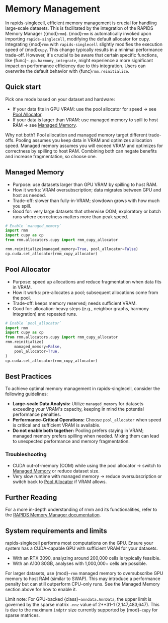 # Memory Management

In rapids-singlecell, efficient memory management is crucial for handling large-scale datasets. This is facilitated by the integration of the RAPIDS Memory Manager ({mod}`rmm`). {mod}`rmm` is automatically invoked upon importing `rapids-singlecell`, modifying the default allocator for cupy. Integrating {mod}`rmm` with `rapids-singlecell` slightly modifies the execution speed of {mod}`cupy`. This change typically results in a minimal performance trade-off. However, it's crucial to be aware that certain specific functions, like {func}`~.pp.harmony_integrate`, might experience a more significant impact on performance efficiency due to this integration. Users can overwrite the default behavior with {func}`rmm.reinitialize`.

## Quick start

Pick one mode based on your dataset and hardware:

- If your data fits in GPU VRAM: use the pool allocator for speed → see [Pool Allocator](#pool-allocator).
- If your data is larger than VRAM: use managed memory to spill to host RAM → see [Managed Memory](#managed-memory).

Why not both? Pool allocation and managed memory target different trade-offs. Pooling assumes you keep data in VRAM and optimizes allocation speed. Managed memory assumes you will exceed VRAM and optimizes for correctness by spilling to host RAM. Combining both can negate benefits and increase fragmentation, so choose one.

## Managed Memory

- Purpose: use datasets larger than GPU VRAM by spilling to host RAM.
- How it works: VRAM oversubscription; data migrates between GPU and host as needed.
- Trade-off: slower than fully-in-VRAM; slowdown grows with how much you spill.
- Good for: very large datasets that otherwise OOM; exploratory or batch runs where correctness matters more than peak speed.

```python
# Enable `managed_memory`
import rmm
import cupy as cp
from rmm.allocators.cupy import rmm_cupy_allocator

rmm.reinitialize(managed_memory=True, pool_allocator=False)
cp.cuda.set_allocator(rmm_cupy_allocator)
```

## Pool Allocator

- Purpose: speed up allocations and reduce fragmentation when data fits in VRAM.
- How it works: pre-allocates a pool; subsequent allocations come from the pool.
- Trade-off: keeps memory reserved; needs sufficient VRAM.
- Good for: allocation-heavy steps (e.g., neighbor graphs, harmony integration) and repeated runs.

```python
# Enable `pool_allocator`
import rmm
import cupy as cp
from rmm.allocators.cupy import rmm_cupy_allocator
rmm.reinitialize(
    managed_memory=False,
    pool_allocator=True,
)
cp.cuda.set_allocator(rmm_cupy_allocator)
```

## Best Practices
To achieve optimal memory management in rapids-singlecell, consider the following guidelines:

* **Large-scale Data Analysis:** Utilize `managed_memory` for datasets exceeding your VRAM's capacity, keeping in mind the potential performance penalties.
* **Performance-Critical Operations:** Choose `pool_allocator` when speed is critical and sufficient VRAM is available.
* **Do not enable both together:** Pooling prefers staying in VRAM; managed memory prefers spilling when needed. Mixing them can lead to unexpected performance and memory fragmentation.

### Troubleshooting

- CUDA out-of-memory (OOM) while using the pool allocator → switch to [Managed Memory](#managed-memory) or reduce dataset size.
- Very slow runtime with managed memory → reduce oversubscription or switch back to [Pool Allocator](#pool-allocator) if VRAM allows.

## Further Reading
For a more in-depth understanding of rmm and its functionalities, refer to the [RAPIDS Memory Manager documentation](https://docs.rapids.ai/api/rmm/stable/python/).


## System requirements and limits

rapids-singlecell performs most computations on the GPU. Ensure your system has a CUDA-capable GPU with sufficient VRAM for your datasets.

- With an RTX 3090, analyzing around 200,000 cells is typically feasible.
- With an A100 80GB, analyses with 1,000,000+ cells are possible.

For larger datasets, use {mod}`~rmm` managed memory to oversubscribe GPU memory to host RAM (similar to SWAP). This may introduce a performance penalty but can still outperform CPU-only runs. See the Managed Memory section above for how to enable it.

Limit note: For GPU-backed {class}`~anndata.AnnData`, the upper limit is governed by the sparse matrix `.nnz` value of 2**31-1 (2,147,483,647). This is due to the maximum `indptr` size currently supported by {mod}`~cupy` for sparse matrices.
